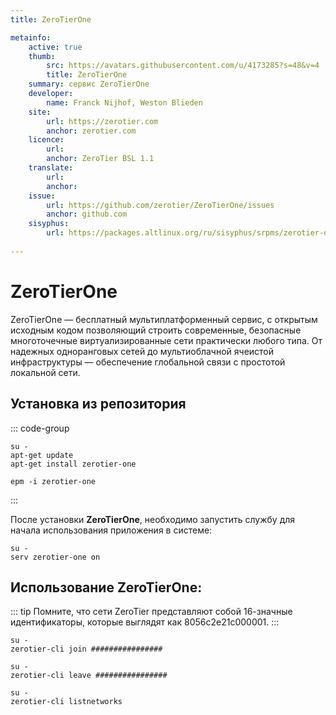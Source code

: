 ```yaml
---
title: ZeroTierOne

metainfo:
    active: true
    thumb:
        src: https://avatars.githubusercontent.com/u/4173285?s=48&v=4
        title: ZeroTierOne
    summary: сервис ZeroTierOne
    developer: 
        name: Franck Nijhof, Weston Blieden
    site:
        url: https://zerotier.com
        anchor: zerotier.com
    licence:
        url: 
        anchor: ZeroTier BSL 1.1
    translate:
        url: 
        anchor: 
    issue: 
        url: https://github.com/zerotier/ZeroTierOne/issues
        anchor: github.com
    sisyphus:
        url: https://packages.altlinux.org/ru/sisyphus/srpms/zerotier-one/
        
---
```


# ZeroTierOne

ZeroTierOne — бесплатный мультиплатформенный сервис, с открытым исходным кодом позволяющий строить современные, безопасные многоточечные виртуализированные сети практически любого типа. От надежных одноранговых сетей до мультиоблачной ячеистой инфраструктуры — обеспечение глобальной связи с простотой локальной сети. 

## Установка из репозитория

::: code-group

```shell[apt-get]
su -
apt-get update
apt-get install zerotier-one
```
```shell[epm]
epm -i zerotier-one
```
:::

После установки **ZeroTierOne**, необходимо запустить службу для начала использования приложения в системе:

```shell
su -
serv zerotier-one on
```

## Использование **ZeroTierOne**:

::: tip
Помните, что сети ZeroTier представляют собой 16-значные идентификаторы, которые выглядят как 8056c2e21c000001.
:::

```shell
su -
zerotier-cli join ################
```

```shell
su -
zerotier-cli leave ################
```

```shell
su -
zerotier-cli listnetworks
```
